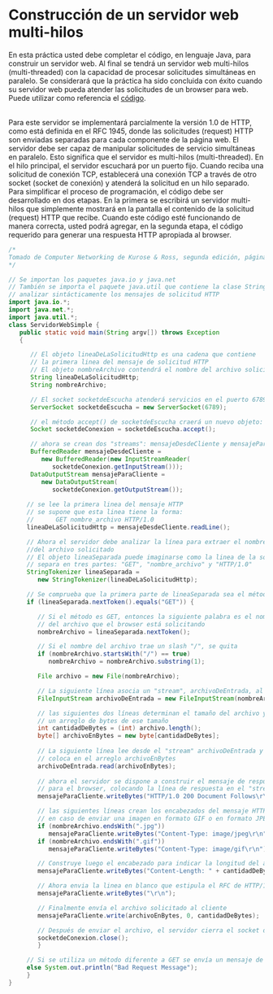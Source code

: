 # Construcción de un servidor web multi-hilos

En esta práctica usted debe completar el código, en lenguaje Java, para construir un servidor web. Al final se tendrá un servidor web multi-hilos (multi-threaded) con la capacidad de procesar solicitudes simultáneas en paralelo. Se considerará que la práctica ha sido concluida con éxito cuando su servidor web pueda atender las solicitudes de un browser para web. Puede utilizar como referencia el <a href="https://github.com/Domiciano/Compunet2-251/blob/main/Notas%20de%20clase/S1/example.md">código</a>.

<br>
Para este servidor se implementará parcialmente la versión 1.0 de HTTP, como está definida en el RFC 1945, donde las solicitudes (request) HTTP son enviadas separadas para cada componente de la página web. El servidor debe ser capaz de manipular solicitudes de servicio simultáneas en paralelo. Esto significa que el servidor es multi-hilos (multi-threaded). En el hilo principal, el servidor escuchará por un puerto fijo. Cuando reciba una solicitud de conexión TCP, establecerá una conexión TCP a través de otro socket (socket de conexión) y atenderá la solicitud en un hilo separado. Para simplificar el proceso de programación, el código debe ser desarrollado en dos etapas. En la primera se escribirá un servidor multi-hilos que simplemente mostrará en la pantalla el contenido de la solicitud (request) HTTP que recibe. Cuando este código esté funcionando de manera correcta, usted podrá agregar, en la segunda etapa, el código requerido para generar una respuesta HTTP apropiada al browser.

```java
/*
Tomado de Computer Networking de Kurose & Ross, segunda edición, páginas 151-155.
*/

// Se importan los paquetes java.io y java.net
// También se importa el paquete java.util que contiene la clase StringTokenizer que es la utilizada para 
// analizar sintácticamente los mensajes de solicitud HTTP
import java.io.*; 
import java.net.*; 
import java.util.*; 
class ServidorWebSimple {
   public static void main(String argv[]) throws Exception 
   {

      // El objeto lineaDeLaSolicitudHttp es una cadena que contiene
      // la primera linea del mensaje de solicitud HTTP
      // El objeto nombreArchivo contendrá el nombre del archivo solicitado
      String lineaDeLaSolicitudHttp; 
      String nombreArchivo; 

      // El socket socketdeEscucha atenderá servicios en el puerto 6789 
      ServerSocket socketdeEscucha = new ServerSocket(6789); 

      // el método accept() de socketdeEscucha craerá un nuevo objeto: socketdeConexion
      Socket socketdeConexion = socketdeEscucha.accept(); 

      // ahora se crean dos "streams": mensajeDesdeCliente y mensajeParaCliente
      BufferedReader mensajeDesdeCliente = 
         new BufferedReader(new InputStreamReader(
            socketdeConexion.getInputStream())); 
      DataOutputStream mensajeParaCliente = 
         new DataOutputStream(
            socketdeConexion.getOutputStream());
 
     // se lee la primera linea del mensaje HTTP
     // se supone que esta linea tiene la forma: 
     //      GET nombre_archivo HTTP/1.0
     lineaDeLaSolicitudHttp = mensajeDesdeCliente.readLine(); 

     // Ahora el servidor debe analizar la línea para extraer el nombre 
     //del archivo solicitado
     // El objeto lineaSeparada puede imaginarse como la linea de la solicitud HTTP
     // separa en tres partes: "GET", "nombre_archivo" y "HTTP/1.0"
     StringTokenizer lineaSeparada =
        new StringTokenizer(lineaDeLaSolicitudHttp); 

     // Se comprueba que la primera parte de lineaSeparada sea el método GET
     if (lineaSeparada.nextToken().equals("GET")) {

        // Si el método es GET, entonces la siguiente palabra es el nombre
        // del archivo que el browser está solicitando 
        nombreArchivo = lineaSeparada.nextToken(); 

        // Si el nombre del archivo trae un slash "/", se quita
        if (nombreArchivo.startsWith("/") == true) 
           nombreArchivo = nombreArchivo.substring(1); 

        File archivo = new File(nombreArchivo); 

        // La siguiente línea asocia un "stream", archivoDeEntrada, al archivo nombreArchivo
        FileInputStream archivoDeEntrada = new FileInputStream(nombreArchivo); 

        // las siguientes dos líneas determinan el tamaño del archivo y construyen 
        // un arreglo de bytes de ese tamaño
        int cantidadDeBytes = (int) archivo.length(); 
        byte[] archivoEnBytes = new byte[cantidadDeBytes]; 
 
        // La siguiente línea lee desde el "stream" archivoDeEntrada y lo
        // coloca en el arreglo archivoEnBytes
        archivoDeEntrada.read(archivoEnBytes);
 
        // ahora el servidor se dispone a construir el mensaje de respuesta
        // para el browser, colocando la línea de respuesta en el "stream" mensajeParaCliente
        mensajeParaCliente.writeBytes("HTTP/1.0 200 Document Follows\r\n"); 

        // las siguientes líneas crean los encabezados del mensaje HTTP
        // en caso de enviar una imagen en formato GIF o en formato JPEG
        if (nombreArchivo.endsWith(".jpg"))
           mensajeParaCliente.writeBytes("Content-Type: image/jpeg\r\n"); 
        if (nombreArchivo.endsWith(".gif")) 
           mensajeParaCliente.writeBytes("Content-Type: image/gif\r\n");

        // Construye luego el encabezado para indicar la longitud del archivo
        mensajeParaCliente.writeBytes("Content-Length: " + cantidadDeBytes + "\r\n");

        // Ahora envia la linea en blanco que estipula el RFC de HTTP/1.0
        mensajeParaCliente.writeBytes("\r\n"); 

        // Finalmente envía el archivo solicitado al cliente
        mensajeParaCliente.write(archivoEnBytes, 0, cantidadDeBytes);

        // Después de enviar el archivo, el servidor cierra el socket de conexión
        socketdeConexion.close();
        }

     // Si se utiliza un método diferente a GET se envía un mensaje de error
     else System.out.println("Bad Request Message");
     }
}
```
